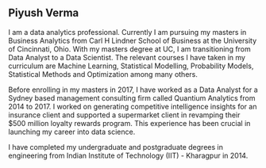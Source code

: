 ## Piyush Verma

I am a data analytics professional. Currently I am pursuing my masters in Business Analytics from Carl H Lindner School of Business at the University of Cincinnati, Ohio. With my masters degree at UC, I am transitioning from Data Analyst to a Data Scientist. The relevant courses I have taken in my curriculum are Machine Learning, Statistical Modelling, Probability Models, Statistical Methods and Optimization among many others.

Before enrolling in my masters in 2017, I have worked as a Data Analyst for a Sydney based management consulting firm called Quantium Analytics from 2014 to 2017. I worked on generating competitive intelligence insights for an insurance client and supported a supermarket client in revamping their $500 million loyalty rewards program. This experience has been crucial in launching my career into data science. 

I have completed my undergraduate and postgraduate degrees in engineering from Indian Institute of Technology (IIT) - Kharagpur in 2014. 
